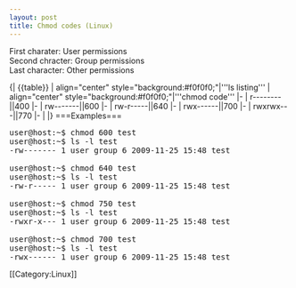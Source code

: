 ```yaml
---
layout: post 
title: Chmod codes (Linux)
---
```


First charater: User permissions<br>
Second chracter: Group permissions<br>
Last character: Other permissions<br>

{| {{table}}
| align="center" style="background:#f0f0f0;"|'''ls listing'''
| align="center" style="background:#f0f0f0;"|'''chmod code'''
|-
| r--------||400
|-
| rw-------||600
|-
| rw-r-----||640
|-
| rwx------||700
|-
| rwxrwx---||770
|-
| 
|}
===Examples===
<pre>
user@host:~$ chmod 600 test
user@host:~$ ls -l test
-rw------- 1 user group 6 2009-11-25 15:48 test

user@host:~$ chmod 640 test
user@host:~$ ls -l test
-rw-r----- 1 user group 6 2009-11-25 15:48 test

user@host:~$ chmod 750 test
user@host:~$ ls -l test
-rwxr-x--- 1 user group 6 2009-11-25 15:48 test

user@host:~$ chmod 700 test
user@host:~$ ls -l test
-rwx------ 1 user group 6 2009-11-25 15:48 test
</pre>
[[Category:Linux]]
